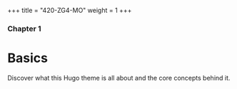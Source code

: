 +++
title = "420-ZG4-MO"
weight = 1
+++

### Chapter 1

# Basics

Discover what this Hugo theme is all about and the core concepts behind it.
